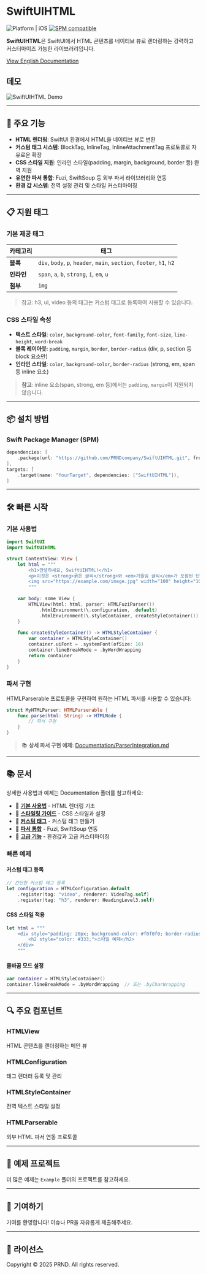 # SwiftUIHTML

![Platform | iOS](https://img.shields.io/badge/platform-iOS%20%7C%20iPadOS%20%7C%20macOS-orange.svg)
[![SPM compatible](https://img.shields.io/badge/SPM-compatible-4BC51D.svg?style=flat)](https://github.com/apple/swift-package-manager)

**SwiftUIHTML**은 SwiftUI에서 HTML 콘텐츠를 네이티브 뷰로 렌더링하는 강력하고 커스터마이즈 가능한 라이브러리입니다.

[View English Documentation](README.md)

## 데모

![SwiftUIHTML Demo](Screen%20Recording.gif)

---

## 🚀 주요 기능

- **HTML 렌더링**: SwiftUI 환경에서 HTML을 네이티브 뷰로 변환
- **커스텀 태그 시스템**: BlockTag, InlineTag, InlineAttachmentTag 프로토콜로 자유로운 확장
- **CSS 스타일 지원**: 인라인 스타일(padding, margin, background, border 등) 완벽 지원
- **유연한 파서 통합**: Fuzi, SwiftSoup 등 외부 파서 라이브러리와 연동
- **환경 값 시스템**: 전역 설정 관리 및 스타일 커스터마이징

---

## 📋 지원 태그

### 기본 제공 태그

| 카테고리 | 태그 |
|---------|-----|
| **블록** | `div`, `body`, `p`, `header`, `main`, `section`, `footer`, `h1`, `h2` |
| **인라인** | `span`, `a`, `b`, `strong`, `i`, `em`, `u` |
| **첨부** | `img` |

> 참고: h3, ul, video 등의 태그는 커스텀 태그로 등록하여 사용할 수 있습니다.

### CSS 스타일 속성
- **텍스트 스타일**: `color`, `background-color`, `font-family`, `font-size`, `line-height`, `word-break`
- **블록 레이아웃**: `padding`, `margin`, `border`, `border-radius` (div, p, section 등 block 요소만)
- **인라인 스타일**: `color`, `background-color`, `border-radius` (strong, em, span 등 inline 요소)

> **참고**: inline 요소(span, strong, em 등)에서는 `padding`, `margin`이 지원되지 않습니다.

---

## 📦 설치 방법

### Swift Package Manager (SPM)

```swift
dependencies: [
    .package(url: "https://github.com/PRNDcompany/SwiftUIHTML.git", from: "1.0.0"),
],
targets: [
    .target(name: "YourTarget", dependencies: ["SwiftUIHTML"]),
]
```

---

## 🛠️ 빠른 시작

### 기본 사용법

```swift
import SwiftUI
import SwiftUIHTML

struct ContentView: View {
    let html = """
        <h1>안녕하세요, SwiftUIHTML!</h1>
        <p>이것은 <strong>굵은 글씨</strong>와 <em>기울임 글씨</em>가 포함된 단락입니다.</p>
        <img src="https://example.com/image.jpg" width="100" height="100" />
        """
    
    var body: some View {
        HTMLView(html: html, parser: HTMLFuziParser())
            .htmlEnvironment(\.configuration, .default)
            .htmlEnvironment(\.styleContainer, createStyleContainer())
    }
    
    func createStyleContainer() -> HTMLStyleContainer {
        var container = HTMLStyleContainer()
        container.uiFont = .systemFont(ofSize: 16)
        container.lineBreakMode = .byWordWrapping
        return container
    }
}
```

### 파서 구현

HTMLParserable 프로토콜을 구현하여 원하는 HTML 파서를 사용할 수 있습니다:

```swift
struct MyHTMLParser: HTMLParserable {
    func parse(html: String) -> HTMLNode {
        // 파서 구현
    }
}
```

> 📚 **상세 파서 구현 예제**: [Documentation/ParserIntegration.md](Documentation/ParserIntegration.md)

---

## 📚 문서

상세한 사용법과 예제는 Documentation 폴더를 참고하세요:

- 📖 **[기본 사용법](Documentation/BasicUsage.md)** - HTML 렌더링 기초
- 🎨 **[스타일링 가이드](Documentation/Styling.md)** - CSS 스타일과 설정
- 🔧 **[커스텀 태그](Documentation/CustomTags.md)** - 커스텀 태그 만들기
- 🔌 **[파서 통합](Documentation/ParserIntegration.md)** - Fuzi, SwiftSoup 연동
- 🚀 **[고급 기능](Documentation/AdvancedFeatures.md)** - 환경값과 고급 커스터마이징

### 빠른 예제

#### 커스텀 태그 등록

```swift
// 간단한 커스텀 태그 등록
let configuration = HTMLConfiguration.default
    .register(tag: "video", renderer: VideoTag.self)
    .register(tag: "h3", renderer: HeadingLevel3.self)
```

#### CSS 스타일 적용

```swift
let html = """
    <div style="padding: 20px; background-color: #f0f0f0; border-radius: 8px;">
        <h2 style="color: #333;">스타일 예제</h2>
    </div>
    """
```

#### 줄바꿈 모드 설정

```swift
var container = HTMLStyleContainer()
container.lineBreakMode = .byWordWrapping  // 또는 .byCharWrapping
```

---

## 🔍 주요 컴포넌트

### HTMLView
HTML 콘텐츠를 렌더링하는 메인 뷰

### HTMLConfiguration  
태그 렌더러 등록 및 관리

### HTMLStyleContainer
전역 텍스트 스타일 설정

### HTMLParserable
외부 HTML 파서 연동 프로토콜

---

## 📱 예제 프로젝트

더 많은 예제는 `Example` 폴더의 프로젝트를 참고하세요.

---

## 🤝 기여하기

기여를 환영합니다! 이슈나 PR을 자유롭게 제출해주세요.

---

## 📄 라이선스

Copyright © 2025 PRND. All rights reserved.